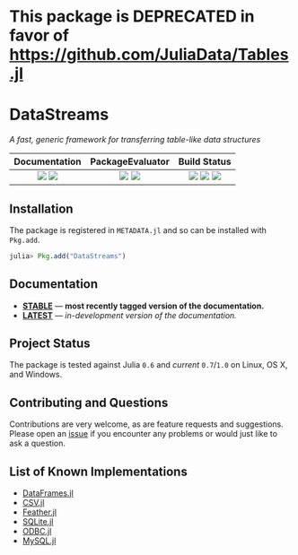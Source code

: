# This package is DEPRECATED in favor of https://github.com/JuliaData/Tables.jl


# DataStreams

*A fast, generic framework for transferring table-like data structures*

| **Documentation**                                                               | **PackageEvaluator**                                            | **Build Status**                                                                                |
|:-------------------------------------------------------------------------------:|:---------------------------------------------------------------:|:-----------------------------------------------------------------------------------------------:|
| [![][docs-stable-img]][docs-stable-url] [![][docs-latest-img]][docs-latest-url] | [![][pkg-0.6-img]][pkg-0.6-url] [![][pkg-0.7-img]][pkg-0.7-url] | [![][travis-img]][travis-url] [![][appveyor-img]][appveyor-url] [![][codecov-img]][codecov-url] |


## Installation

The package is registered in `METADATA.jl` and so can be installed with `Pkg.add`.

```julia
julia> Pkg.add("DataStreams")
```

## Documentation

- [**STABLE**][docs-stable-url] &mdash; **most recently tagged version of the documentation.**
- [**LATEST**][docs-latest-url] &mdash; *in-development version of the documentation.*

## Project Status

The package is tested against Julia `0.6` and *current* `0.7`/`1.0` on Linux, OS X, and Windows.

## Contributing and Questions

Contributions are very welcome, as are feature requests and suggestions. Please open an
[issue][issues-url] if you encounter any problems or would just like to ask a question.

## List of Known Implementations

* [DataFrames.jl](https://github.com/JuliaData/DataFrames.jl)
* [CSV.jl](https://github.com/JuliaData/CSV.jl)
* [Feather.jl](https://github.com/JuliaData/Feather.jl)
* [SQLite.jl](https://github.com/JuliaDatabases/SQLite.jl)
* [ODBC.jl](https://github.com/JuliaDatabases/ODBC.jl)
* [MySQL.jl](https://github.com/JuliaDatabases/MySQL.jl)

[docs-latest-img]: https://img.shields.io/badge/docs-latest-blue.svg
[docs-latest-url]: https://JuliaData.github.io/DataStreams.jl/latest

[docs-stable-img]: https://img.shields.io/badge/docs-stable-blue.svg
[docs-stable-url]: https://JuliaData.github.io/DataStreams.jl/stable

[travis-img]: https://travis-ci.org/JuliaData/DataStreams.jl.svg?branch=master
[travis-url]: https://travis-ci.org/JuliaData/DataStreams.jl

[appveyor-img]: https://ci.appveyor.com/api/projects/status/h227adt6ovd1u3sx/branch/master?svg=true
[appveyor-url]: https://ci.appveyor.com/project/JuliaData/documenter-jl/branch/master

[codecov-img]: https://codecov.io/gh/JuliaData/DataStreams.jl/branch/master/graph/badge.svg
[codecov-url]: https://codecov.io/gh/JuliaData/DataStreams.jl

[issues-url]: https://github.com/JuliaData/DataStreams.jl/issues

[pkg-0.6-img]: http://pkg.julialang.org/badges/DataStreams_0.6.svg
[pkg-0.6-url]: http://pkg.julialang.org/?pkg=DataStreams
[pkg-0.7-img]: http://pkg.julialang.org/badges/DataStreams_0.7.svg
[pkg-0.7-url]: http://pkg.julialang.org/?pkg=DataStreams
